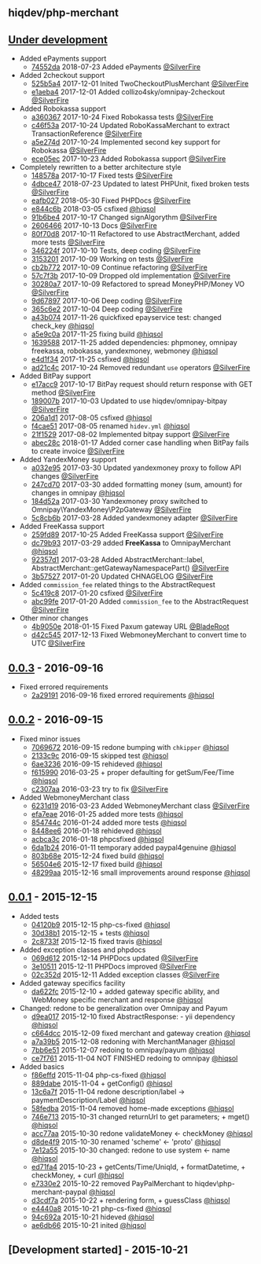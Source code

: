 hiqdev/php-merchant
-------------------

## [Under development]

- Added ePayments support
    - [74552da] 2018-07-23 Added ePayments [@SilverFire]
- Added 2checkout support
    - [525b5a4] 2017-12-01 Inited TwoCheckoutPlusMerchant [@SilverFire]
    - [e1aeba4] 2017-12-01 Added collizo4sky/omnipay-2checkout [@SilverFire]
- Added Robokassa support
    - [a360367] 2017-10-24 Fixed Robokassa tests [@SilverFire]
    - [c46f53a] 2017-10-24 Updated RoboKassaMerchant to extract TransactionReference [@SilverFire]
    - [a5e274d] 2017-10-24 Implemented second key support for Robokassa [@SilverFire]
    - [ece05ec] 2017-10-23 Added Robokassa support [@SilverFire]
- Completely rewritten to a better architecture style
    - [148578a] 2017-10-17 Fixed tests [@SilverFire]
    - [4dbce47] 2018-07-23 Updated to latest PHPUnit, fixed broken tests [@SilverFire]
    - [eafb027] 2018-05-30 Fixed PHPDocs [@SilverFire]
    - [e844c6b] 2018-03-05 csfixed [@hiqsol]
    - [91b6be4] 2017-10-17 Changed signAlgorythm [@SilverFire]
    - [2606466] 2017-10-13 Docs [@SilverFire]
    - [80f70d8] 2017-10-11 Refactored to use AbstractMerchant, added more tests [@SilverFire]
    - [346224f] 2017-10-10 Tests, deep coding [@SilverFire]
    - [3153201] 2017-10-09 Working on tests [@SilverFire]
    - [cb2b772] 2017-10-09 Continue refactoring [@SilverFire]
    - [57c7f3b] 2017-10-09 Dropped old implementation [@SilverFire]
    - [30280a7] 2017-10-09 Refactored to spread MoneyPHP/Money VO [@SilverFire]
    - [9d67897] 2017-10-06 Deep coding [@SilverFire]
    - [365c6e2] 2017-10-04 Deep coding [@SilverFire]
    - [a43b074] 2017-11-26 quickfixed epayservice test: changed check_key [@hiqsol]
    - [a5e9c0a] 2017-11-25 fixing build [@hiqsol]
    - [1639588] 2017-11-25 added dependencies: phpmoney, omnipay freekassa, robokassa, yandexmoney, webmoney [@hiqsol]
    - [e4d1f34] 2017-11-25 csfixed [@hiqsol]
    - [ad21c4c] 2017-10-24 Removed redundant `use` operators [@SilverFire]
- Added BitPay support
    - [e17acc9] 2017-10-17 BitPay request should return response with GET method [@SilverFire]
    - [189007b] 2017-10-03 Updated to use hiqdev/omnipay-bitpay [@SilverFire]
    - [206a1d1] 2017-08-05 csfixed [@hiqsol]
    - [f4cae51] 2017-08-05 renamed `hidev.yml` [@hiqsol]
    - [21f1529] 2017-08-02 Implemented bitpay support [@SilverFire]
    - [abec28c] 2018-01-17 Added corner case handling when BitPay fails to create invoice [@SilverFire]
- Added YandexMoney support
    - [a032e95] 2017-03-30 Updated yandexmoney proxy to follow API changes [@SilverFire]
    - [247cd70] 2017-03-30 added formatting money (sum, amount) for changes in omnipay [@hiqsol]
    - [184d52a] 2017-03-30 Yandexmoney proxy switched to Omnipay\YandexMoney\P2pGateway [@SilverFire]
    - [5c8cb6b] 2017-03-28 Added yandexmoney adapter [@SilverFire]
- Added FreeKassa support
    - [259fd89] 2017-10-25 Added FreeKassa support [@SilverFire]
    - [dc79b93] 2017-03-29 added **FreeKassa** to OmnipayMerchant [@hiqsol]
    - [92357d1] 2017-03-28 Added AbstractMerchant::label, AbstractMerchant::getGatewayNamespacePart() [@SilverFire]
    - [3b57527] 2017-01-20 Updated CHNAGELOG [@SilverFire]
- Added `commission_fee` related things to the AbstractRequest
    - [5c419c8] 2017-01-20 csfixed [@SilverFire]
    - [abc99fe] 2017-01-20 Added `commission_fee` to the AbstractRequest [@SilverFire]
- Other minor changes
    - [4b9050e] 2018-01-15 Fixed Paxum gateway URL [@BladeRoot]
    - [d42c545] 2017-12-13 Fixed WebmoneyMerchant to convert time to UTC [@SilverFire]

## [0.0.3] - 2016-09-16

- Fixed errored requirements
    - [2a29191] 2016-09-16 fixed errored requirements [@hiqsol]

## [0.0.2] - 2016-09-15

- Fixed minor issues
    - [7069672] 2016-09-15 redone bumping with `chkipper` [@hiqsol]
    - [2133c9c] 2016-09-15 skipped test [@hiqsol]
    - [6ae3236] 2016-09-15 rehideved [@hiqsol]
    - [f615990] 2016-03-25 + proper defaulting for getSum/Fee/Time [@hiqsol]
    - [c2307aa] 2016-03-23 try to fix [@SilverFire]
- Added WebmoneyMerchant class
    - [6231d19] 2016-03-23 Added WebmoneyMerchant class [@SilverFire]
    - [efa7eae] 2016-01-25 added more tests [@hiqsol]
    - [854744c] 2016-01-24 added more tests [@hiqsol]
    - [8448ee6] 2016-01-18 rehideved [@hiqsol]
    - [acbca3c] 2016-01-18 phpcsfixed [@hiqsol]
    - [6da1b24] 2016-01-11 temporary added paypal4genuine [@hiqsol]
    - [803b68e] 2015-12-24 fixed build [@hiqsol]
    - [56504e6] 2015-12-17 fixed build [@hiqsol]
    - [48299aa] 2015-12-16 small improvements around response [@hiqsol]

## [0.0.1] - 2015-12-15

- Added tests
    - [04120b9] 2015-12-15 php-cs-fixed [@hiqsol]
    - [30d38b1] 2015-12-15 + tests [@hiqsol]
    - [2c8733f] 2015-12-15 fixed travis [@hiqsol]
- Added exception classes and phpdocs
    - [069d612] 2015-12-14 PHPDocs updated [@SilverFire]
    - [3e10511] 2015-12-11 PHPDocs improved [@SilverFire]
    - [02c352d] 2015-12-11 Added exception classes [@SilverFire]
- Added gateway specifics facility
    - [da622fc] 2015-12-10 + added gateway specific ability, and WebMoney specific merchant and response [@hiqsol]
- Changed: redone to be generalization over Omnipay and Payum
    - [d9ea017] 2015-12-10 fixed AbstractResponse: - yii dependency [@hiqsol]
    - [c664dcc] 2015-12-09 fixed merchant and gateway creation [@hiqsol]
    - [a7a39b5] 2015-12-08 redoning with MerchantManager [@hiqsol]
    - [7bb6e51] 2015-12-07 redoing to omnipay/payum [@hiqsol]
    - [ce7f761] 2015-11-04 NOT FINISHED redoing to omnipay [@hiqsol]
- Added basics
    - [f86effd] 2015-11-04 php-cs-fixed [@hiqsol]
    - [889dabe] 2015-11-04 + getConfig() [@hiqsol]
    - [13c6a7f] 2015-11-04 redone description/label -> paymentDescription/Label [@hiqsol]
    - [58fedba] 2015-11-04 removed home-made exceptions [@hiqsol]
    - [746e713] 2015-10-31 changed returnUrl to get parameters; + mget() [@hiqsol]
    - [acc77aa] 2015-10-30 redone validateMoney <- checkMoney [@hiqsol]
    - [d8de4f9] 2015-10-30 renamed 'scheme' <- 'proto' [@hiqsol]
    - [7e12a55] 2015-10-30 changed: redone to use system <- name [@hiqsol]
    - [ed71fa4] 2015-10-23 + getCents/Time/UniqId, + formatDatetime, + checkMoney, + curl [@hiqsol]
    - [e7330e2] 2015-10-22 removed PayPalMerchant to hiqdev\php-merchant-paypal [@hiqsol]
    - [d3cdf7a] 2015-10-22 + rendering form, + guessClass [@hiqsol]
    - [e4440a8] 2015-10-21 php-cs-fixed [@hiqsol]
    - [94c692a] 2015-10-21 hideved [@hiqsol]
    - [ae6db66] 2015-10-21 inited [@hiqsol]

## [Development started] - 2015-10-21

[@hiqsol]: https://github.com/hiqsol
[sol@hiqdev.com]: https://github.com/hiqsol
[@SilverFire]: https://github.com/SilverFire
[d.naumenko.a@gmail.com]: https://github.com/SilverFire
[@tafid]: https://github.com/tafid
[andreyklochok@gmail.com]: https://github.com/tafid
[@BladeRoot]: https://github.com/BladeRoot
[bladeroot@gmail.com]: https://github.com/BladeRoot
[efa7eae]: https://github.com/hiqdev/php-merchant/commit/efa7eae
[854744c]: https://github.com/hiqdev/php-merchant/commit/854744c
[8448ee6]: https://github.com/hiqdev/php-merchant/commit/8448ee6
[acbca3c]: https://github.com/hiqdev/php-merchant/commit/acbca3c
[6da1b24]: https://github.com/hiqdev/php-merchant/commit/6da1b24
[803b68e]: https://github.com/hiqdev/php-merchant/commit/803b68e
[56504e6]: https://github.com/hiqdev/php-merchant/commit/56504e6
[48299aa]: https://github.com/hiqdev/php-merchant/commit/48299aa
[04120b9]: https://github.com/hiqdev/php-merchant/commit/04120b9
[30d38b1]: https://github.com/hiqdev/php-merchant/commit/30d38b1
[2c8733f]: https://github.com/hiqdev/php-merchant/commit/2c8733f
[069d612]: https://github.com/hiqdev/php-merchant/commit/069d612
[3e10511]: https://github.com/hiqdev/php-merchant/commit/3e10511
[02c352d]: https://github.com/hiqdev/php-merchant/commit/02c352d
[da622fc]: https://github.com/hiqdev/php-merchant/commit/da622fc
[d9ea017]: https://github.com/hiqdev/php-merchant/commit/d9ea017
[c664dcc]: https://github.com/hiqdev/php-merchant/commit/c664dcc
[a7a39b5]: https://github.com/hiqdev/php-merchant/commit/a7a39b5
[7bb6e51]: https://github.com/hiqdev/php-merchant/commit/7bb6e51
[ce7f761]: https://github.com/hiqdev/php-merchant/commit/ce7f761
[f86effd]: https://github.com/hiqdev/php-merchant/commit/f86effd
[889dabe]: https://github.com/hiqdev/php-merchant/commit/889dabe
[13c6a7f]: https://github.com/hiqdev/php-merchant/commit/13c6a7f
[58fedba]: https://github.com/hiqdev/php-merchant/commit/58fedba
[746e713]: https://github.com/hiqdev/php-merchant/commit/746e713
[acc77aa]: https://github.com/hiqdev/php-merchant/commit/acc77aa
[d8de4f9]: https://github.com/hiqdev/php-merchant/commit/d8de4f9
[7e12a55]: https://github.com/hiqdev/php-merchant/commit/7e12a55
[ed71fa4]: https://github.com/hiqdev/php-merchant/commit/ed71fa4
[e7330e2]: https://github.com/hiqdev/php-merchant/commit/e7330e2
[d3cdf7a]: https://github.com/hiqdev/php-merchant/commit/d3cdf7a
[e4440a8]: https://github.com/hiqdev/php-merchant/commit/e4440a8
[94c692a]: https://github.com/hiqdev/php-merchant/commit/94c692a
[ae6db66]: https://github.com/hiqdev/php-merchant/commit/ae6db66
[2133c9c]: https://github.com/hiqdev/php-merchant/commit/2133c9c
[6ae3236]: https://github.com/hiqdev/php-merchant/commit/6ae3236
[f615990]: https://github.com/hiqdev/php-merchant/commit/f615990
[c2307aa]: https://github.com/hiqdev/php-merchant/commit/c2307aa
[6231d19]: https://github.com/hiqdev/php-merchant/commit/6231d19
[7069672]: https://github.com/hiqdev/php-merchant/commit/7069672
[2a29191]: https://github.com/hiqdev/php-merchant/commit/2a29191
[5c419c8]: https://github.com/hiqdev/php-merchant/commit/5c419c8
[abc99fe]: https://github.com/hiqdev/php-merchant/commit/abc99fe
[Under development]: https://github.com/hiqdev/php-merchant/compare/0.0.3...HEAD
[0.0.3]: https://github.com/hiqdev/php-merchant/compare/0.0.2...0.0.3
[0.0.2]: https://github.com/hiqdev/php-merchant/compare/0.0.1...0.0.2
[0.0.1]: https://github.com/hiqdev/php-merchant/releases/tag/0.0.1
[74552da]: https://github.com/hiqdev/php-merchant/commit/74552da
[4dbce47]: https://github.com/hiqdev/php-merchant/commit/4dbce47
[eafb027]: https://github.com/hiqdev/php-merchant/commit/eafb027
[e844c6b]: https://github.com/hiqdev/php-merchant/commit/e844c6b
[abec28c]: https://github.com/hiqdev/php-merchant/commit/abec28c
[4b9050e]: https://github.com/hiqdev/php-merchant/commit/4b9050e
[d42c545]: https://github.com/hiqdev/php-merchant/commit/d42c545
[525b5a4]: https://github.com/hiqdev/php-merchant/commit/525b5a4
[e1aeba4]: https://github.com/hiqdev/php-merchant/commit/e1aeba4
[a43b074]: https://github.com/hiqdev/php-merchant/commit/a43b074
[a5e9c0a]: https://github.com/hiqdev/php-merchant/commit/a5e9c0a
[1639588]: https://github.com/hiqdev/php-merchant/commit/1639588
[e4d1f34]: https://github.com/hiqdev/php-merchant/commit/e4d1f34
[259fd89]: https://github.com/hiqdev/php-merchant/commit/259fd89
[ad21c4c]: https://github.com/hiqdev/php-merchant/commit/ad21c4c
[a360367]: https://github.com/hiqdev/php-merchant/commit/a360367
[c46f53a]: https://github.com/hiqdev/php-merchant/commit/c46f53a
[a5e274d]: https://github.com/hiqdev/php-merchant/commit/a5e274d
[ece05ec]: https://github.com/hiqdev/php-merchant/commit/ece05ec
[148578a]: https://github.com/hiqdev/php-merchant/commit/148578a
[e17acc9]: https://github.com/hiqdev/php-merchant/commit/e17acc9
[91b6be4]: https://github.com/hiqdev/php-merchant/commit/91b6be4
[2606466]: https://github.com/hiqdev/php-merchant/commit/2606466
[80f70d8]: https://github.com/hiqdev/php-merchant/commit/80f70d8
[346224f]: https://github.com/hiqdev/php-merchant/commit/346224f
[3153201]: https://github.com/hiqdev/php-merchant/commit/3153201
[cb2b772]: https://github.com/hiqdev/php-merchant/commit/cb2b772
[57c7f3b]: https://github.com/hiqdev/php-merchant/commit/57c7f3b
[30280a7]: https://github.com/hiqdev/php-merchant/commit/30280a7
[9d67897]: https://github.com/hiqdev/php-merchant/commit/9d67897
[365c6e2]: https://github.com/hiqdev/php-merchant/commit/365c6e2
[189007b]: https://github.com/hiqdev/php-merchant/commit/189007b
[206a1d1]: https://github.com/hiqdev/php-merchant/commit/206a1d1
[f4cae51]: https://github.com/hiqdev/php-merchant/commit/f4cae51
[21f1529]: https://github.com/hiqdev/php-merchant/commit/21f1529
[a032e95]: https://github.com/hiqdev/php-merchant/commit/a032e95
[247cd70]: https://github.com/hiqdev/php-merchant/commit/247cd70
[184d52a]: https://github.com/hiqdev/php-merchant/commit/184d52a
[dc79b93]: https://github.com/hiqdev/php-merchant/commit/dc79b93
[92357d1]: https://github.com/hiqdev/php-merchant/commit/92357d1
[5c8cb6b]: https://github.com/hiqdev/php-merchant/commit/5c8cb6b
[3b57527]: https://github.com/hiqdev/php-merchant/commit/3b57527
